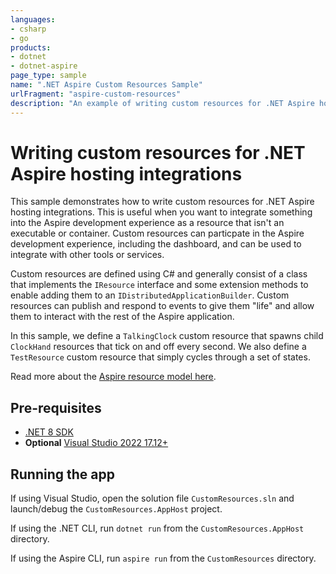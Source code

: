 ```yaml
---
languages:
- csharp
- go
products:
- dotnet
- dotnet-aspire
page_type: sample
name: ".NET Aspire Custom Resources Sample"
urlFragment: "aspire-custom-resources"
description: "An example of writing custom resources for .NET Aspire hosting integrations."
---
```


# Writing custom resources for .NET Aspire hosting integrations

This sample demonstrates how to write custom resources for .NET Aspire hosting integrations. This is useful when you want to integrate something into the Aspire development experience as a resource that isn't an executable or container. Custom resources can particpate in the Aspire development experience, including the dashboard, and can be used to integrate with other tools or services.

Custom resources are defined using C# and generally consist of a class that implements the `IResource` interface and some extension methods to enable adding them to an `IDistributedApplicationBuilder`. Custom resources can publish and respond to events to give them "life" and allow them to interact with the rest of the Aspire application.

In this sample, we define a `TalkingClock` custom resource that spawns child `ClockHand` resources that tick on and off every second. We also define a `TestResource` custom resource that simply cycles through a set of states.

Read more about the [Aspire resource model here](https://gist.github.com/davidfowl/b408af870d4b5b54a28bf18bffa127e1).

## Pre-requisites

- [.NET 8 SDK](https://dotnet.microsoft.com/download/dotnet/8.0)
- **Optional** [Visual Studio 2022 17.12+](https://visualstudio.microsoft.com/vs/)

## Running the app

If using Visual Studio, open the solution file `CustomResources.sln` and launch/debug the `CustomResources.AppHost` project.

If using the .NET CLI, run `dotnet run` from the `CustomResources.AppHost` directory.

If using the Aspire CLI, run `aspire run` from the `CustomResources` directory.
